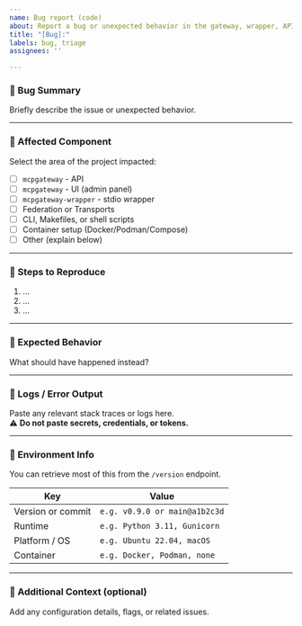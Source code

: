 ```yaml
---
name: Bug report (code)
about: Report a bug or unexpected behavior in the gateway, wrapper, API, UI, or services
title: "[Bug]:"
labels: bug, triage
assignees: ''

---
```


### 🐞 Bug Summary
Briefly describe the issue or unexpected behavior.

---

### 🧩 Affected Component
Select the area of the project impacted:

- [ ] `mcpgateway` - API
- [ ] `mcpgateway` - UI (admin panel)
- [ ] `mcpgateway-wrapper` - stdio wrapper
- [ ] Federation or Transports
- [ ] CLI, Makefiles, or shell scripts
- [ ] Container setup (Docker/Podman/Compose)
- [ ] Other (explain below)

---

### 🔁 Steps to Reproduce

1. ...
2. ...
3. ...

---

### 🤔 Expected Behavior
What should have happened instead?

---

### 📓 Logs / Error Output  
Paste any relevant stack traces or logs here.  
⚠️ **Do not paste secrets, credentials, or tokens.**

---

### 🧠 Environment Info  
You can retrieve most of this from the `/version` endpoint.

| Key | Value |
|-----|-------|
| Version or commit | `e.g. v0.9.0 or main@a1b2c3d` |
| Runtime | `e.g. Python 3.11, Gunicorn` |
| Platform / OS | `e.g. Ubuntu 22.04, macOS` |
| Container | `e.g. Docker, Podman, none` |

---

### 🧩 Additional Context (optional)
Add any configuration details, flags, or related issues.
